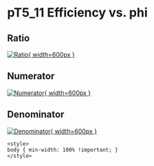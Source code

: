 # pT5_11 Efficiency vs. phi

## Ratio

[![Ratio](../mtv/var/pT5_11_eff_phi.png){ width=600px }](../mtv/var/pT5_11_eff_phi.pdf)

## Numerator

[![Numerator](../mtv/num/pT5_11_eff_phi_num.png){ width=600px }](../mtv/num/pT5_11_eff_phi_num.pdf)

## Denominator

[![Denominator](../mtv/den/pT5_11_eff_phi_den.png){ width=600px }](../mtv/den/pT5_11_eff_phi_den.pdf)


``` {=html}
<style>
body { min-width: 100% !important; }
</style>
```

